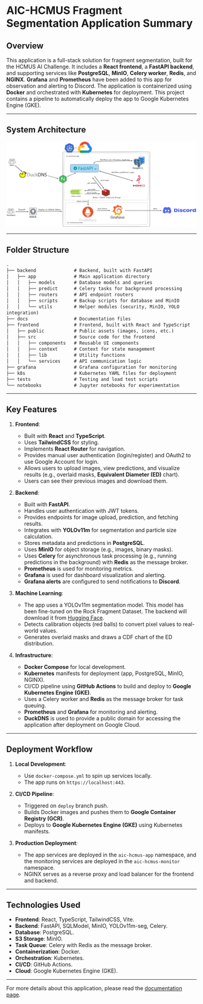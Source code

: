 # AIC-HCMUS Fragment Segmentation Application Summary

## Overview
This application is a full-stack solution for fragment segmentation, built for the HCMUS AI Challenge. It includes a **React frontend**, a **FastAPI backend**, and supporting services like **PostgreSQL**, **MinIO**, **Celery worker**, **Redis**, and **NGINX**. **Grafana** and **Prometheus** have been added to this app for observation and alerting to Discord. The application is containerized using **Docker** and orchestrated with **Kubernetes** for deployment. This project contains a pipeline to automatically deploy the app to Google Kubernetes Engine (GKE).

---

## System Architecture
![App Architecture](frontend/public/app-architecture.jpg)

---

## Folder Structure
```
.
├── backend              # Backend, built with FastAPI
│   ├── app              # Main application directory
│   │   ├── models       # Database models and queries
│   │   ├── predict      # Celery tasks for background processing
│   │   ├── routers      # API endpoint routers
│   │   ├── scripts      # Backup scripts for database and MinIO
│   │   └── utils        # Helper modules (security, MinIO, YOLO integration)
├── docs                 # Documentation files
├── frontend             # Frontend, built with React and TypeScript
│   ├── public           # Public assets (images, icons, etc.)
│   ├── src              # Source code for the frontend
│   │   ├── components   # Reusable UI components
│   │   ├── context      # Context for state management
│   │   ├── lib          # Utility functions
│   │   └── services     # API communication logic
├── grafana              # Grafana configuration for monitoring
├── k8s                  # Kubernetes YAML files for deployment
├── tests                # Testing and load test scripts
└── notebooks            # Jupyter notebooks for experimentation
```

---

## Key Features
1. **Frontend**:
   - Built with **React** and **TypeScript**.
   - Uses **TailwindCSS** for styling.
   - Implements **React Router** for navigation.
   - Provides manual user authentication (login/register) and OAuth2 to use Google Account for login.
   - Allows users to upload images, view predictions, and visualize results (e.g., overlaid masks, **Equivalent Diameter (ED)** chart).
   - Users can see their previous images and download them.

2. **Backend**:
   - Built with **FastAPI**.
   - Handles user authentication with JWT tokens.
   - Provides endpoints for image upload, prediction, and fetching results.
   - Integrates with **YOLOv11m** for segmentation and particle size calculation.
   - Stores metadata and predictions in **PostgreSQL**.
   - Uses **MinIO** for object storage (e.g., images, binary masks).
   - Uses **Celery** for asynchronous task processing (e.g., running predictions in the background) with **Redis** as the message broker.
   - **Prometheus** is used for monitoring metrics.
   - **Grafana** is used for dashboard visualization and alerting.
   - **Grafana alerts** are configured to send notifications to **Discord**.

3. **Machine Learning**:
   - The app uses a YOLOv11m segmentation model. This model has been fine-tuned on the Rock Fragment Dataset. The backend will download it from [Hugging Face](https://huggingface.co/magnusdtd/aic-hcmus-2025-yolo11m-seg).
   - Detects calibration objects (red balls) to convert pixel values to real-world values.
   - Generates overlaid masks and draws a CDF chart of the ED distribution.

4. **Infrastructure**:
   - **Docker Compose** for local development.
   - **Kubernetes** manifests for deployment (app, PostgreSQL, MinIO, NGINX).
   - CI/CD pipeline using **GitHub Actions** to build and deploy to **Google Kubernetes Engine (GKE)**.
   - Uses a Celery worker and **Redis** as the message broker for task queuing.
   - **Prometheus** and **Grafana** for monitoring and alerting.
   - **DuckDNS** is used to provide a public domain for accessing the application after deployment on Google Cloud.

---

## Deployment Workflow
1. **Local Development**:
   - Use `docker-compose.yml` to spin up services locally.
   - The app runs on `https://localhost:443`.

2. **CI/CD Pipeline**:
   - Triggered on `deploy` branch push.
   - Builds Docker images and pushes them to **Google Container Registry (GCR)**.
   - Deploys to **Google Kubernetes Engine (GKE)** using Kubernetes manifests.

3. **Production Deployment**:
   - The app services are deployed in the `aic-hcmus-app` namespace, and the monitoring services are deployed in the `aic-hcmus-monitor` namespace.
   - NGINX serves as a reverse proxy and load balancer for the frontend and backend.

---

## Technologies Used
- **Frontend**: React, TypeScript, TailwindCSS, Vite.
- **Backend**: FastAPI, SQLModel, MinIO, YOLOv11m-seg, Celery.
- **Database**: PostgreSQL.
- **S3 Storage**: MinIO.
- **Task Queue**: Celery with Redis as the message broker.
- **Containerization**: Docker.
- **Orchestration**: Kubernetes.
- **CI/CD**: GitHub Actions.
- **Cloud**: Google Kubernetes Engine (GKE).

---
For more details about this application, please read the [documentation page](https://magnusdtd.github.io/AIC-HCMUS-Fragment-Segmentation/).